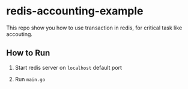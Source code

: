 # redis-accounting-example

This repo show you how to use transaction in redis, for critical task like accouting.

## How to Run

1. Start redis server on `localhost` default port

1. Run `main.go`
